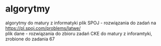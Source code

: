 # algorytmy
algorytmy do matury z informatyki
plik SPOJ - rozwiązania do zadań na https://pl.spoj.com/problems/latwe/    <br>
plik dane - rozwiązania do zbioru zadań CKE do matury z inforamtyki, zrobione do zadania 67
